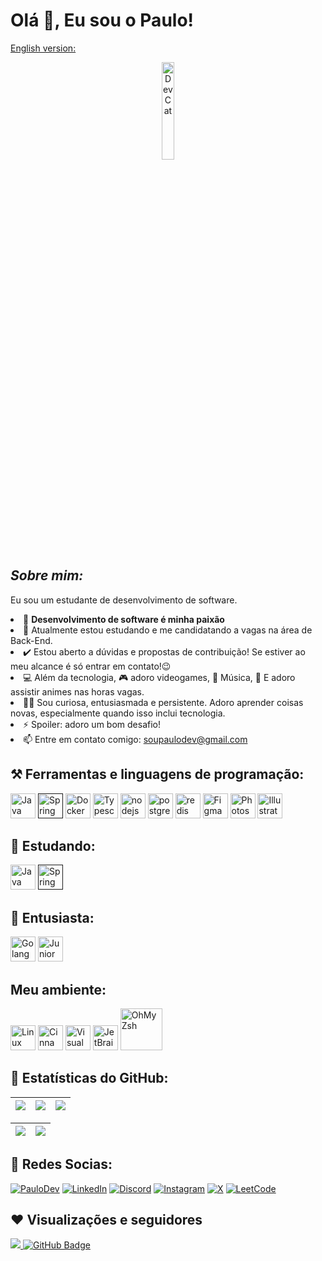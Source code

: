 # Olá 👋, Eu sou o Paulo!

[English version:](./README.md)

<div align="center">
  <img width="20%" alt="Dev Cat" src="https://i.pinimg.com/originals/81/ce/9a/81ce9aee5d87ca602d522e6bf46f7785.gif" />
</div>

## **_Sobre mim:_**

Eu sou um estudante de desenvolvimento de software.

<div>
  <li>💙 <strong>Desenvolvimento de software é minha paixão</strong></li>
  <li>🔭 Atualmente estou estudando e me candidatando a vagas na área de Back-End.</li>
 <li>✔️ Estou aberto a dúvidas e propostas de contribuição! Se estiver ao meu alcance é só entrar em contato!😉</li>
 <li>💻 Além da tecnologia, 🎮 adoro videogames, 🎵 Música, 🍿 E adoro assistir animes nas horas vagas.</li>
 <li> 👨‍💻 Sou curiosa, entusiasmada e persistente. Adoro aprender coisas novas, especialmente quando isso inclui tecnologia.</strong></li>
 <li>⚡ Spoiler: adoro um bom desafio!</strong></li>
 <li>📫 Entre em contato comigo: <a href="soupaulodev@gmail.com">soupaulodev@gmail.com</a></li>
</div>

## ⚒️ Ferramentas e linguagens de programação:

<p> 
    <a href="https://www.java.com/en/" target="_blank"><img src="https://skillicons.dev/icons?i=java" width='40' alt="Java lang"/></a>
    <a href="" target="_blank"><img src="https://skillicons.dev/icons?i=spring" width='40' alt="Spring Boot"/></a>
    <a href="https://www.docker.com/" target="_blank"><img src="https://skillicons.dev/icons?i=docker" width='40' alt="Docker"/></a>
    <a href="https://react.dev/" target="_blank"><img src="https://skillicons.dev/icons?i=react" width='40' alt="Typescript"/></a>
    <a href="https://nodejs.org/en" target="_blank"><img src="https://skillicons.dev/icons?i=nodejs" width='40' alt="nodejs"/></a>
    <a href="https://www.postgresql.org/" target="_blank"><img src="https://skillicons.dev/icons?i=postgresql" width='40' alt="postgresql"/></a>
    <a href="https://redis.io/" target="_blank"><img src="https://skillicons.dev/icons?i=redis" width='40' alt="redis"/></a>
    <a href="https://www.figma.com/" target="_blank"><img src="https://skillicons.dev/icons?i=figma" width='40' alt="Figma"/></a>
    <a href="https://www.adobe.com/br/" target="_blank"><img src="https://skillicons.dev/icons?i=photoshop" width='40' alt="Photoshop"/></a>
    <a href="https://www.adobe.com/br/" target="_blank"><img src="https://skillicons.dev/icons?i=illustrator" width='40' alt="Illustrator"/></a>
</p>

## 🧠 Estudando:

<p align=""> 
    <a href="https://www.java.com/en/" target="_blank"><img src="https://skillicons.dev/icons?i=java" width='40' alt="Java lang"/></a>
    <a href="" target="_blank"><img src="https://skillicons.dev/icons?i=spring" width='40' alt="Spring Boot"/></a>
</p>

## 🧠 Entusiasta:

<p align="">
    <a href="https://go.dev/" target="_blank"><img src="https://skillicons.dev/icons?i=go" width='40' alt="Golang"/></a>
    <a href="https://skillsforall.com/career-path/cybersecurity?courseLang=en-US" target="_blank"><img src="https://skillicons.dev/icons?i=kali" width='40' alt="Junior Cybersecurity Analyst"/></a>
</p>

## Meu ambiente:

<p align=""> 
    <a href="https://linuxmint.com/" target="_blank"><img src="https://upload.wikimedia.org/wikipedia/commons/thumb/3/3f/Linux_Mint_logo_without_wordmark.svg/2048px-Linux_Mint_logo_without_wordmark.svg.png" width='40' alt="Linux Mint"/></a>
    <a href="https://linuxmint.com/" target="_blank"><img src="https://upload.wikimedia.org/wikipedia/commons/thumb/5/5a/Cinnamon-logo.svg/1024px-Cinnamon-logo.svg.png" width='40' alt="Cinnamon"/></a>
    <a href="https://code.visualstudio.com/" target="_blank"><img src="https://skillicons.dev/icons?i=vscode" width='40' alt="Visual Studio Code"/></a>
    <a href="https://www.jetbrains.com/idea/" target="_blank"><img src="https://skillicons.dev/icons?i=idea" width='40' alt="JetBrains Intellij Idea Community"/></a>
    <a href="https://ohmyz.sh/" target="_blank"><img src="https://upload.wikimedia.org/wikipedia/commons/1/1e/Oh_My_Zsh_logo.png" width='67' alt="OhMyZsh"/></a>
</p>

## 👀 Estatísticas do GitHub:

| ![](http://github-profile-summary-cards.vercel.app/api/cards/stats?username=soupaulodev&theme=nord_dark) | ![](http://github-profile-summary-cards.vercel.app/api/cards/repos-per-language?username=soupaulodev&hide=Html&theme=nord_dark) | ![](http://github-profile-summary-cards.vercel.app/api/cards/most-commit-language?username=soupaulodev&theme=nord_dark) |
| :------------------------------------------------------------------------------------------------------: | :-----------------------------------------------------------------------------------------------------------------------------: | :---------------------------------------------------------------------------------------------------------------------: |

| ![](http://github-profile-summary-cards.vercel.app/api/cards/profile-details?username=soupaulodev&theme=nord_dark) | ![](https://github-readme-streak-stats.herokuapp.com/?user=soupaulodev&hide_border=false&date_format=M%20j%5B%2C%20Y%5D&background=2D3742&stroke=2D3742&ring=6bbbca&fire=6bbbca&currStreakNum=fff&sideNums=6bbbca&currStreakLabel=6bbbca&sideLabels=fff&dates=fff) |
| :----------------------------------------------------------------------------------------------------------------: | :----------------------------------------------------------------------------------------------------------------------------------------------------------------------------------------------------------------------------------------------------------------: |

## 📣 Redes Socias:

[![PauloDev](https://img.shields.io/badge/soupaulodev-273542?style=for-the-badge&logo=supabase&logoColor=white)](https://soupaulodev.com.br/)
[![LinkedIn](https://img.shields.io/badge/LinkedIn-0077B5?style=for-the-badge&logo=linkedin&logoColor=white)](https://www.linkedin.com/in/soupaulodev/)
[![Discord](https://img.shields.io/badge/Discord-7289DA?style=for-the-badge&logo=discord&logoColor=white)](https://discord.com/channels/@soupaulodev/)
[![Instagram](https://img.shields.io/badge/-Instagram-%23E4405F?style=for-the-badge&logo=instagram&logoColor=white)](https://www.instagram.com/soupaulodev/)
[![X](https://img.shields.io/badge/X-000?style=for-the-badge&logo=x)](https://x.com/soupaulodev)
[![LeetCode](https://img.shields.io/badge/leetcode-dd7100?style=for-the-badge&logo=leetcode&logoColor=white)](https://leetcode.com/u/soupaulodev/)

## ❤ Visualizações e seguidores

<a href="https://github.com/soupaulodev/github-profile-views-counter">
    <img src="https://komarev.com/ghpvc/?username=soupaulodev">
</a>
<a href="https://github.com/soupaulodev?tab=followers"><img src="https://img.shields.io/github/followers/soupaulodev?label=Followers&style=social" alt="GitHub Badge"></a>

